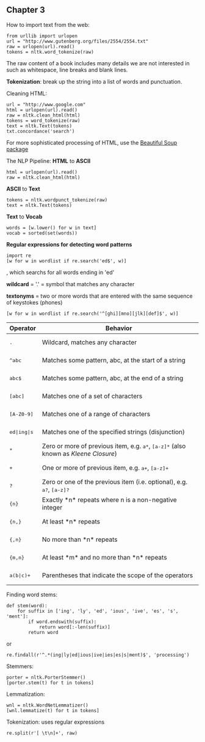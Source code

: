 Chapter 3
---

How to import text from the web:
```
from urllib import urlopen
url = "http://www.gutenberg.org/files/2554/2554.txt"
raw = urlopen(url).read()
tokens = nltk.word_tokenize(raw)
```   
The raw content of a book includes many details we are not interested in such as whitespace, line breaks and blank lines.  

**Tokenization**: break up the string into a list of words and punctuation.   


Cleaning HTML:
```
url = "http://www.google.com"
html = urlopen(url).read()
raw = nltk.clean_html(html)
tokens = word_tokenize(raw)
text = nltk.Text(tokens)
txt.concordance('search')
```   
For more sophisticated processing of HTML, use the [Beautiful Soup package](http://www.crummy.com/software/BeautifulSoup/)  


The NLP Pipeline:
__HTML__ to __ASCII__
```
html = urlopen(url).read()
raw = nltk.clean_html(html)
```
__ASCII__ to __Text__
```
tokens = nltk.wordpunct_tokenize(raw)
text = nltk.Text(tokens)
```

__Text__ to __Vocab__
```
words = [w.lower() for w in text]
vocab = sorted(set(words))
```

__Regular expressions for detecting word patterns__
```
import re
[w for w in wordlist if re.search('ed$', w)]
```   
, which searchs for all words ending in 'ed'    

__wildcard__ = '.' = symbol that matches any character

__textonyms__ = two or more words that are entered with the same sequence of keystokes (phones)
```
[w for w in wordlist if re.search('^[ghi][mno][jlk][def]$', w)]
```

<table>
  <thead>
    <tr><th>Operator</th>
      <th>Behavior</th>
    </tr>
  </thead>
  <tbody>
    <tr><td><pre>.</pre></td>
      <td>Wildcard, matches any character</td>
    </tr>
    <tr><td><pre>^abc</pre></td>
      <td>Matches some pattern, abc, at the start of a string</td>
    </tr>
    <tr><td><pre>abc$</pre></td>
      <td>Matches some pattern, abc, at the end of a string</td>
    </tr>
    <tr><td><pre>[abc]</pre></td>
      <td>Matches one of a set of characters</td>
    </tr>
    <tr><td><pre>[A-Z0-9]</pre></td>
      <td>Matches one of a range of characters</td>
    </tr>
    <tr><td><pre>ed|ing|s</pre></td>
      <td>Matches one of the specified strings (disjunction)</td>
    </tr>
    <tr><td><pre>*</pre></td>
      <td>Zero or more of previous item, e.g. <tt>a*</tt>, <tt>[a-z]*</tt> (also known as <em>Kleene Closure</em>)</td>
    </tr>
    <tr><td><pre>+</pre></td>
      <td>One or more of previous item, e.g. <tt>a+</tt>, <tt>[a-z]+</tt></td>
    </tr>
    <tr><td><pre>?</pre></td>
      <td>Zero or one of the previous item (i.e. optional), e.g. <tt>a?</tt>, <tt>[a-z]?</tt></td>
    </tr>
    <tr><td><pre>{n}</pre></td>
      <td>Exactly *n* repeats where n is a non-negative integer</td>
    </tr>
    <tr><td><pre>{n,}</pre></td>
      <td>At least *n* repeats</td>
    </tr>
    <tr><td><pre>{,n}</pre></td>
      <td>No more than *n* repeats</td>
    </tr>
    <tr><td><pre>{m,n}</pre></td>
      <td>At least *m* and no more than *n* repeats</td>
    </tr>
    <tr><td><pre>a(b|c)+</pre></td>
      <td>Parentheses that indicate the scope of the operators</td>
    </tr>
  </tbody>
</table>

Finding word stems:
```
def stem(word):
	for suffix in ['ing', 'ly', 'ed', 'ious', 'ive', 'es', 's', 'ment']:
		if word.endswith(suffix):
			return word[:-len(suffix)]
		return word
```
or
```
re.findall(r'^.*(ing|ly|ed|ious|ive|ies|es|s|ment)$', 'processing')
```
Stemmers:
```
porter = nltk.PorterStemmer()
[porter.stem(t) for t in tokens]
```

Lemmatization:
```
wnl = nltk.WordNetLemmatizer()
[wnl.lemmatize(t) for t in tokens]
```

Tokenization: uses regular expressions
```
re.split(r'[ \t\n]+', raw)
```